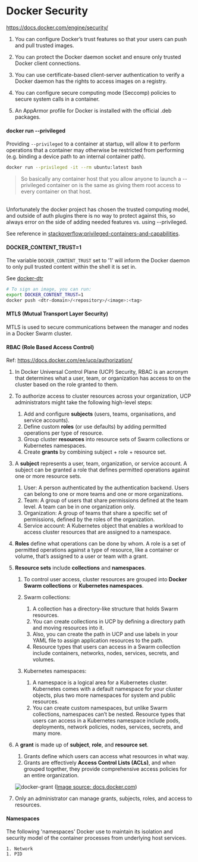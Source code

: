 # Docker Security

https://docs.docker.com/engine/security/

1. You can configure Docker’s trust features so that your users can push and pull trusted images.

1. You can protect the Docker daemon socket and ensure only trusted Docker client connections.

1. You can use certificate-based client-server authentication to verify a Docker daemon has the rights to access images
   on a registry. 

1. You can configure secure computing mode (Seccomp) policies to secure system calls in a container. 

1. An AppArmor profile for Docker is installed with the official .deb packages. 


#### docker run --privileged

Providing `--privileged` to a container at startup, will allow it to perform operations that a container may otherwise
be restricted from performing (e.g. binding a device path to an internal container path).

```bash
docker run --privileged -it --rm ubuntu:latest bash
```

> So basically any container host that you allow anyone to launch a --privileged container on is the same as giving
  them root access to every container on that host.
  <br>
  Unfortunately the docker project has chosen the trusted computing model, and outside of auth plugins there is no way
  to protect against this, so always error on the side of adding needed features vs. using --privileged.

See reference in [stackoverflow:privileged-containers-and-capabilities](https://stackoverflow.com/questions/36425230/privileged-containers-and-capabilities).


#### DOCKER_CONTENT_TRUST=1

The variable `DOCKER_CONTENT_TRUST` set to '1' will inform the Docker daemon to only pull trusted content within the
shell it is set in.

See [docker-dtr](docker-dtr.md)

```bash
# To sign an image, you can run:
export DOCKER_CONTENT_TRUST=1
docker push <dtr-domain>/<repository>/<image>:<tag>
```

#### MTLS (Mutual Transport Layer Security)

MTLS is used to secure communications between the manager and nodes in a Docker Swarm cluster.


#### RBAC (Role Based Access Control)

Ref: https://docs.docker.com/ee/ucp/authorization/

1. In Docker Universal Control Plane (UCP) Security, RBAC is an acronym that determines what a user, team, or
   organization has access to on the cluster based on the role granted to them.

1. To authorize access to cluster resources across your organization, UCP administrators might take the following
   high-level steps:

    1. Add and configure **subjects** (users, teams, organisations, and service accounts).
    1. Define custom **roles** (or use defaults) by adding permitted operations per type of resource.
    1. Group cluster **resources** into resource sets of Swarm collections or Kubernetes namespaces.
    1. Create **grants** by combining subject + role + resource set.

1. A **subject** represents a user, team, organization, or service account. A subject can be granted a role that defines
   permitted operations against one or more resource sets.

    1. User: A person authenticated by the authentication backend. Users can belong to one or more teams and one or
       more organizations.
    1. Team: A group of users that share permissions defined at the team level. A team can be in one organization only.
    1. Organization: A group of teams that share a specific set of permissions, defined by the roles of the organization.
    1. Service account: A Kubernetes object that enables a workload to access cluster resources that are assigned to a
       namespace.

1. **Roles** define what operations can be done by whom. A role is a set of permitted operations against a type of resource,
   like a container or volume, that’s assigned to a user or team with a grant.

1. **Resource sets** include **collections** and **namespaces**.

    1. To control user access, cluster resources are grouped into **Docker Swarm collections** or **Kubernetes
       namespaces**.

    1. Swarm collections: 

        1. A collection has a directory-like structure that holds Swarm resources.
        1. You can create collections in UCP by defining a directory path and moving resources into it. 
        1. Also, you can create the path in UCP and use labels in your YAML file to assign application resources to
           the path. 
        1. Resource types that users can access in a Swarm collection include containers, networks, nodes, services,
           secrets, and volumes.

    1. Kubernetes namespaces: 
    
        1. A namespace is a logical area for a Kubernetes cluster.
           Kubernetes comes with a default namespace for your cluster objects, plus two more namespaces for system and
           public resources.
        1. You can create custom namespaces, but unlike Swarm collections, namespaces can’t be nested. Resource types
           that users can access in a Kubernetes namespace include pods, deployments, network policies, nodes, services,
           secrets, and many more.

1. A **grant** is made up of **subject**, **role**, and **resource set**.

    1. Grants define which users can access what resources in what way.
    1. Grants are effectively **Access Control Lists (ACLs)**, and when grouped together, they provide comprehensive
       access policies for an entire organization.

    ![docker-grant](https://docs.docker.com/ee/ucp/images/ucp-grant-model.svg?sanitize=true)
    ([Image source: docs.docker.com](https://docs.docker.com/ee/ucp/authorization/grant-permissions/#swarm-grants))

1. Only an administrator can manage grants, subjects, roles, and access to resources.



#### Namespaces

The following 'namespaces' Docker use to maintain its isolation and security model of the container processes
 from underlying host services.

    1. Network
    1. PID

